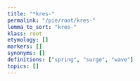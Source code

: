 ```yaml
---
title: "*kres-"
permalink: "/pie/root/kres-"
lemma_to_sort: "kres-"
klass: root
etymology: []
markers: []
synonyms: []
definitions: ["spring", "surge", "wave"]
topics: []
---
```

